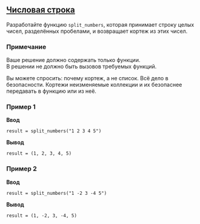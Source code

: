 ## [Числовая строка](../../../solutions/4.1/41_e.py)

Разработайте функцию `split_numbers`, которая принимает строку целых чисел, разделённых пробелами, и возвращает кортеж из этих чисел.

### Примечание

Ваше решение должно содержать только функции.\
В решении не должно быть вызовов требуемых функций.

Вы можете спросить: почему кортеж, а не список. Всё дело в безопасности. Кортежи неизменяемые коллекции и их безопаснее передавать в функцию или из неё.

### Пример 1

**Ввод**
```plaintext
result = split_numbers("1 2 3 4 5")
```

**Вывод**
```plaintext
result = (1, 2, 3, 4, 5)
```

### Пример 2

**Ввод**
```plaintext
result = split_numbers("1 -2 3 -4 5")
```

**Вывод**
```plaintext
result = (1, -2, 3, -4, 5)
```
